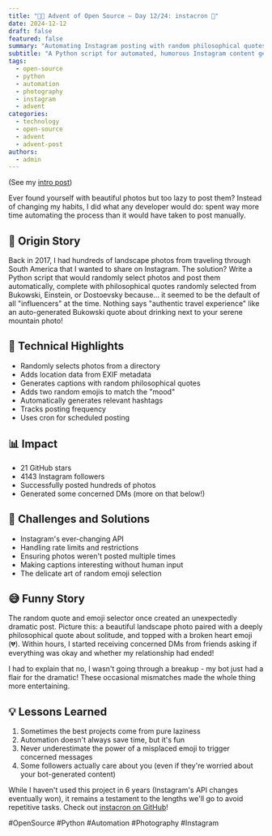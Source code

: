 ```yaml
---
title: "🎄🎁 Advent of Open Source – Day 12/24: instacron 📸"
date: 2024-12-12
draft: false
featured: false
summary: "Automating Instagram posting with random philosophical quotes and emojis, because why not?"
subtitle: "A Python script for automated, humorous Instagram content generation."
tags:
  - open-source
  - python
  - automation
  - photography
  - instagram
  - advent
categories:
  - technology
  - open-source
  - advent
  - advent-post
authors:
  - admin
---
```


(See my [intro post](../))

Ever found yourself with beautiful photos but too lazy to post them? Instead of changing my habits, I did what any developer would do: spent way more time automating the process than it would have taken to post manually.

## 📖 Origin Story

Back in 2017, I had hundreds of landscape photos from traveling through South America that I wanted to share on Instagram. The solution? Write a Python script that would randomly select photos and post them automatically, complete with philosophical quotes randomly selected from Bukowski, Einstein, or Dostoevsky because... it seemed to be the default of all "influencers" at the time. Nothing says "authentic travel experience" like an auto-generated Bukowski quote about drinking next to your serene mountain photo!

## 🔧 Technical Highlights

- Randomly selects photos from a directory
- Adds location data from EXIF metadata
- Generates captions with random philosophical quotes
- Adds two random emojis to match the "mood"
- Automatically generates relevant hashtags
- Tracks posting frequency
- Uses cron for scheduled posting

## 📊 Impact

- 21 GitHub stars
- 4143 Instagram followers
- Successfully posted hundreds of photos
- Generated some concerned DMs (more on that below!)

## 🎯 Challenges and Solutions

- Instagram's ever-changing API
- Handling rate limits and restrictions
- Ensuring photos weren't posted multiple times
- Making captions interesting without human input
- The delicate art of random emoji selection

## 😅 Funny Story

The random quote and emoji selector once created an unexpectedly dramatic post. Picture this: a beautiful landscape photo paired with a deeply philosophical quote about solitude, and topped with a broken heart emoji (💔). Within hours, I started receiving concerned DMs from friends asking if everything was okay and whether my relationship had ended!

I had to explain that no, I wasn't going through a breakup - my bot just had a flair for the dramatic! These occasional mismatches made the whole thing more entertaining.

## 💡 Lessons Learned

1. Sometimes the best projects come from pure laziness
2. Automation doesn't always save time, but it's fun
3. Never underestimate the power of a misplaced emoji to trigger concerned messages
4. Some followers actually care about you (even if they're worried about your bot-generated content)

While I haven't used this project in 6 years (Instagram's API changes eventually won), it remains a testament to the lengths we'll go to avoid repetitive tasks. Check out [instacron on GitHub](https://github.com/basnijholt/instacron)!

#OpenSource #Python #Automation #Photography #Instagram
